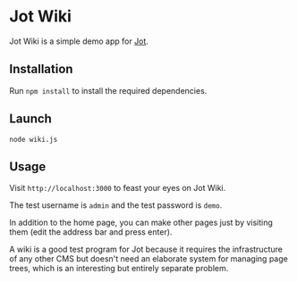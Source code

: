 # Jot Wiki

Jot Wiki is a simple demo app for [Jot](http://github.com/boutell/jot). 

## Installation

Run `npm install` to install the required dependencies.

## Launch

    node wiki.js

## Usage

Visit `http://localhost:3000` to feast your eyes on Jot Wiki.

The test username is `admin` and the test password is `demo`.

In addition to the home page, you can make other pages just by visiting them (edit the address bar and press enter).

A wiki is a good test program for Jot because it requires the infrastructure of any other CMS but doesn't need an elaborate system for managing page trees, which is an interesting but entirely separate problem.
